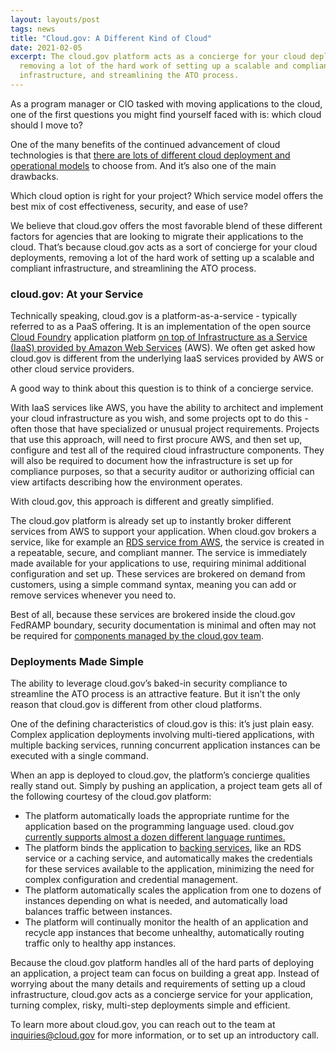 ```yaml
---
layout: layouts/post
tags: news
title: "Cloud.gov: A Different Kind of Cloud"
date: 2021-02-05
excerpt: The cloud.gov platform acts as a concierge for your cloud deployments,
  removing a lot of the hard work of setting up a scalable and compliant
  infrastructure, and streamlining the ATO process.
---
```


As a program manager or CIO tasked with moving applications to the cloud, one of the first questions you might find yourself faced with is: which cloud should I move to?

One of the many benefits of the continued advancement of cloud technologies is that [there are lots of different cloud deployment and operational models](https://bluexp.netapp.com/blog/cvo-blg-cloud-computing-deployment-models-and-architectures) to choose from. And it’s also one of the main drawbacks. 

Which cloud option is right for your project? Which service model offers the best mix of cost effectiveness, security, and ease of use? 

We believe that cloud.gov offers the most favorable blend of these different factors for agencies that are looking to migrate their applications to the cloud. That’s because cloud.gov acts as a sort of concierge for your cloud deployments, removing a lot of the hard work of setting up a scalable and compliant infrastructure, and streamlining the ATO process.

### cloud.gov: At your Service

Technically speaking, cloud.gov is a platform-as-a-service - typically referred to as a PaaS offering. It is an implementation of the open source [Cloud Foundry](https://www.cloudfoundry.org/) application platform [on top of Infrastructure as a Service (IaaS) provided by Amazon Web Services](https://cloud.gov/docs/technology/iaas/) (AWS). We often get asked how cloud.gov is different from the underlying IaaS services provided by AWS or other cloud service providers.

A good way to think about this question is to think of a concierge service.

With IaaS services like AWS, you have the ability to architect and implement your cloud infrastructure as you wish, and some projects opt to do this - often those that have specialized or unusual project requirements. Projects that use this approach, will need to first procure AWS, and then set up, configure and test all of the required cloud infrastructure components. They will also be required to document how the infrastructure is set up for compliance purposes, so that a security auditor or authorizing official can view artifacts describing how the environment operates.

With cloud.gov, this approach is different and greatly simplified. 

The cloud.gov platform is already set up to instantly broker different services from AWS to support your application. When cloud.gov brokers a service, like for example an [RDS service from AWS](https://aws.amazon.com/rds/), the service is created in a repeatable, secure, and compliant manner. The service is immediately made available for your applications to use, requiring minimal additional configuration and set up. These services are brokered on demand from customers, using a simple command syntax, meaning you can add or remove services whenever you need to.

Best of all, because these services are brokered inside the cloud.gov FedRAMP boundary, security documentation is minimal and often may not be required for [components managed by the cloud.gov team](https://cloud.gov/docs/overview/fedramp-tracker/#how-you-can-use-this-p-ato).

### Deployments Made Simple

The ability to leverage cloud.gov’s baked-in security compliance to streamline the ATO process is an attractive feature. But it isn’t the only reason that cloud.gov is different from other cloud platforms.

One of the defining characteristics of cloud.gov is this: it’s just plain easy. Complex application deployments involving multi-tiered applications, with multiple backing services, running concurrent application instances can be executed with a single command.

When an app is deployed to cloud.gov, the platform’s concierge qualities really stand out. Simply by pushing an application, a project team gets all of the following courtesy of the cloud.gov platform:

- The platform automatically loads the appropriate runtime for the application based on the programming language used. cloud.gov [currently supports almost a dozen different language runtimes.](https://cloud.gov/docs/overview/portfolio-analysis/)
- The platform binds the application to [backing services](https://cloud.gov/docs/services/intro/), like an RDS service or a caching service, and automatically makes the credentials for these services available to the application, minimizing the need for complex configuration and credential management.
- The platform automatically scales the application from one to dozens of instances depending on what is needed, and automatically load balances traffic between instances. 
- The platform will continually monitor the health of an application and recycle app instances that become unhealthy, automatically routing traffic only to healthy app instances.

Because the cloud.gov platform handles all of the hard parts of deploying an application, a project team can focus on building a great app. Instead of worrying about the many details and requirements of setting up a cloud infrastructure, cloud.gov acts as a concierge service for your application, turning complex, risky, multi-step deployments simple and efficient.

To learn more about cloud.gov, you can reach out to the team at [inquiries@cloud.gov](mailto:inquiries@cloud.gov) for more information, or to set up an introductory call.
